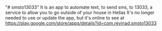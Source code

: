"# smsto13033" 
It is an app to automate text, to send sms, to 13033, a service to allow you to go outside of your house in Hellas
It's no longer needed to use or update the app, but it's online to see at https://play.google.com/store/apps/details?id=com.revinad.smsto13033
